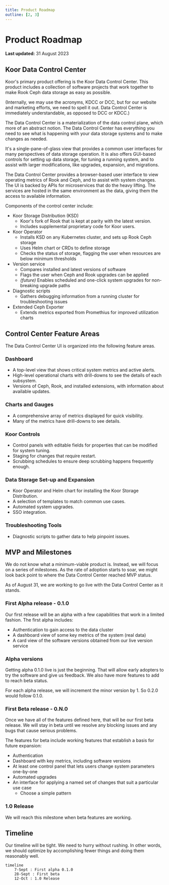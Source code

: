 ```yaml
---
title: Product Roadmap
outline: [2, 3]
---
```


# Product Roadmap

**Last updated:** 31 August 2023

## Koor Data Control Center

Koor's primary product offering is the Koor Data Control Center. This product includes a collection of software projects that work together to make Rook Ceph data storage as easy as possible.

(Internally, we may use the acronyms, KDCC or DCC, but for our website and marketing efforts, we need to spell it out. Data Control Center is immediately understandable, as opposed to DCC or KDCC.)

The Data Control Center is a materialization of the data control plane, which more of an abstract notion. The Data Control Center has everything you need to see what is happening with your data storage systems and to make changes as needed.

It's a single-pane-of-glass view that provides a common user interfaces for many perspectives of data storage operation. It is also offers GUI-based controls for setting up data storage, for tuning a running system, and to assist with larger modifications, like upgrades, expansion, and migrations.

The Data Control Center provides a browser-based user interface to view operating metrics of Rook and Ceph, and to assist with system changes. The UI is backed by APIs for microservices that do the heavy lifting. The services are hosted in the same environment as the data, giving them the access to available information.

Components of the control center include:

- Koor Storage Distribution (KSD)
  - Koor's fork of Rook that is kept at parity with the latest version.
  - Includes supplemental proprietary code for Koor users.
- Koor Operator
  - Installs KSD on any Kubernetes cluster, and sets up Rook Ceph storage
  - Uses Helm chart or CRDs to define storage
  - Checks the status of storage, flagging the user when resources are below minimum thresholds
- Version service
  - Compares installed and latest versions of software
  - Flags the user when Ceph and Rook upgrades can be applied
  - _(future)_ Enables scheduled and one-click system upgrades for non-breaking upgrade paths
- Diagnostic scripts
  - Gathers debugging information from a running cluster for troubleshooting issues
- Extended Ceph Exporter
  - Extends metrics exported from Promethius for improved utilization charts

## Control Center Feature Areas

The Data Control Center UI is organized into the following feature areas.

### Dashboard

- A top-level view that shows critical system metrics and active alerts.
- High-level operational charts with drill-downs to see the details of each subsystem.
- Versions of Ceph, Rook, and installed extensions, with information about available updates.

### Charts and Gauges

- A comprehensive array of metrics displayed for quick visibility.
- Many of the metrics have drill-downs to see details.

### Koor Controls

- Control panels with editable fields for properties that can be modified for system tuning.
- Staging for changes that require restart.
- Scrubbing schedules to ensure deep scrubbing happens frequently enough.

### Data Storage Set-up and Expansion

- Koor Operator and Helm chart for installing the Koor Storage Distribution.
- A selection of templates to match common use cases.
- Automated system upgrades.
- SSO integration.

### Troubleshooting Tools

- Diagnostic scripts to gather data to help pinpoint issues.

## MVP and Milestones

We do not know what a minimum-viable product is. Instead, we will focus on a series of milestones. As the rate of adoption starts to soar, we might look back point to where the Data Control Center reached MVP status.

As of August 31, we are working to go live with the Data Control Center as it stands.

### First Alpha release - 0.1.0

Our first release will be an alpha with a few capabilities that work in a limited fashion. The first alpha includes:

- Authentication to gain access to the data cluster
- A dashboard view of some key metrics of the system (real data)
- A card view of the software versions obtained from our live version service

### Alpha versions

Getting alpha 0.1.0 live is just the beginning. That will allow early adopters to try the software and give us feedback. We also have more features to add to reach beta status.

For each alpha release, we will increment the minor version by 1. So 0.2.0 would follow 0.1.0.

### First Beta release - 0.N.0

Once we have all of the features defined here, that will be our first beta release. We will stay in beta until we resolve any blocking issues and any bugs that cause serious problems.

The features for beta include working features that establish a basis for future expansion:

- Authentication
- Dashboard with key metrics, including software versions
- At least one control panel that lets users change system parameters one-by-one
- Automated upgrades
- An interface for applying a named set of changes that suit a particular use case
  - Choose a simple pattern

### 1.0 Release

We will reach this milestone when beta features are working.

## Timeline

Our timeline will be tight. We need to hurry without rushing. In other words, we should optimize by accomplishing fewer things and doing them reasonably well.

```mermaid
timeline
    7-Sept : First alpha 0.1.0
    28-Sept : First beta
    12-Oct : 1.0 Release
```

